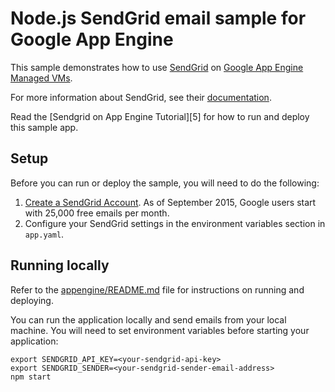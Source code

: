 # Node.js SendGrid email sample for Google App Engine

This sample demonstrates how to use [SendGrid](https://www.sendgrid.com) on
[Google App Engine Managed VMs](https://cloud.google.com/appengine).

For more information about SendGrid, see their
[documentation](https://sendgrid.com/docs/User_Guide/index.html).

Read the [Sendgrid on App Engine Tutorial][5] for how to run and deploy this
sample app.

## Setup

Before you can run or deploy the sample, you will need to do the following:

1. [Create a SendGrid Account](http://sendgrid.com/partner/google). As of
September 2015, Google users start with 25,000 free emails per month.
1. Configure your SendGrid settings in the environment variables section in
`app.yaml`.

## Running locally

Refer to the [appengine/README.md](../README.md) file for instructions on
running and deploying.

You can run the application locally and send emails from your local machine. You
will need to set environment variables before starting your application:

    export SENDGRID_API_KEY=<your-sendgrid-api-key>
    export SENDGRID_SENDER=<your-sendgrid-sender-email-address>
    npm start

[1]: https://cloud.google.com/nodejs/resources/tools/sendgrid
